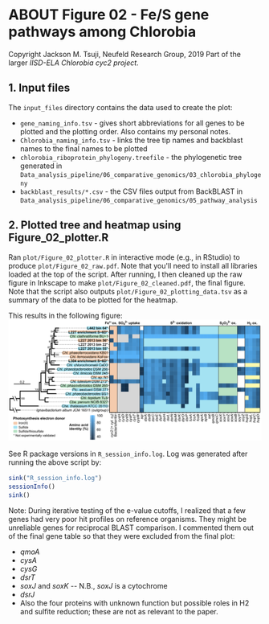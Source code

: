 # ABOUT Figure 02 - Fe/S gene pathways among Chlorobia
Copyright Jackson M. Tsuji, Neufeld Research Group, 2019
Part of the larger *IISD-ELA Chlorobia cyc2 project*.

## 1. Input files
The `input_files` directory contains the data used to create the plot:
- `gene_naming_info.tsv` - gives short abbreviations for all genes to be plotted and the plotting order. Also contains my personal notes.
- `Chlorobia_naming_info.tsv` - links the tree tip names and backblast names to the final names to be plotted
- `chlorobia_riboprotein_phylogeny.treefile` - the phylogenetic tree generated in `Data_analysis_pipeline/06_comparative_genomics/03_chlorobia_phylogeny`
- `backblast_results/*.csv` - the CSV files output from BackBLAST in `Data_analysis_pipeline/06_comparative_genomics/05_pathway_analysis`

## 2. Plotted tree and heatmap using Figure_02_plotter.R
Ran `plot/Figure_02_plotter.R` in interactive mode (e.g., in RStudio) to produce `plot/Figure_02_raw.pdf`. Note that you'll need to install all libraries loaded at the top of the script. After running, I then cleaned up the raw figure in Inkscape to make `plot/Figure_02_cleaned.pdf`, the final figure. Note that the script also outputs `plot/Figure_02_plotting_data.tsv` as a summary of the data to be plotted for the heatmap.

This results in the following figure:
![Figure_02](Figure_02_Fe_S_gene_pathways/plot/Figure_02_cleaned.png)

See R package versions in `R_session_info.log`. Log was generated after running the above script by:
```R
sink("R_session_info.log")
sessionInfo()
sink()
```

Note: During iterative testing of the e-value cutoffs, I realized that a few genes had very poor hit profiles on reference organisms. They might be unreliable genes for reciprocal BLAST comparison. I commented them out of the final gene table so that they were excluded from the final plot:
- _qmoA_
- _cysA_
- _cysG_
- _dsrT_
- _soxJ_ and _soxK_ -- N.B., _soxJ_ is a cytochrome
- _dsrJ_
- Also the four proteins with unknown function but possible roles in H2 and sulfite reduction; these are not as relevant to the paper.

